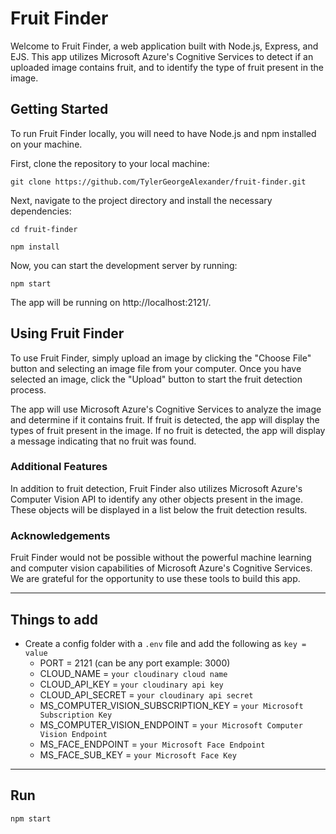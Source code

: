 # Fruit Finder
Welcome to Fruit Finder, a web application built with Node.js, Express, and EJS. This app utilizes Microsoft Azure's Cognitive Services to detect if an uploaded image contains fruit, and to identify the type of fruit present in the image.

## Getting Started
To run Fruit Finder locally, you will need to have Node.js and npm installed on your machine.

First, clone the repository to your local machine:

```git clone https://github.com/TylerGeorgeAlexander/fruit-finder.git```

Next, navigate to the project directory and install the necessary dependencies:

```cd fruit-finder```

```npm install```

Now, you can start the development server by running:

```npm start```

The app will be running on http://localhost:2121/.

## Using Fruit Finder
To use Fruit Finder, simply upload an image by clicking the "Choose File" button and selecting an image file from your computer. Once you have selected an image, click the "Upload" button to start the fruit detection process.

The app will use Microsoft Azure's Cognitive Services to analyze the image and determine if it contains fruit. If fruit is detected, the app will display the types of fruit present in the image. If no fruit is detected, the app will display a message indicating that no fruit was found.

### Additional Features
In addition to fruit detection, Fruit Finder also utilizes Microsoft Azure's Computer Vision API to identify any other objects present in the image. These objects will be displayed in a list below the fruit detection results.

### Acknowledgements
Fruit Finder would not be possible without the powerful machine learning and computer vision capabilities of Microsoft Azure's Cognitive Services. We are grateful for the opportunity to use these tools to build this app.

---

## Things to add

- Create a config folder with a `.env` file and add the following as `key = value`
  - PORT = 2121 (can be any port example: 3000)
  - CLOUD_NAME = `your cloudinary cloud name`
  - CLOUD_API_KEY = `your cloudinary api key`
  - CLOUD_API_SECRET = `your cloudinary api secret`
  - MS_COMPUTER_VISION_SUBSCRIPTION_KEY = `your Microsoft Subscription Key`
  - MS_COMPUTER_VISION_ENDPOINT = `your Microsoft Computer Vision Endpoint`
  - MS_FACE_ENDPOINT = `your Microsoft Face Endpoint`
  - MS_FACE_SUB_KEY = `your Microsoft Face Key`

---

## Run

`npm start`
